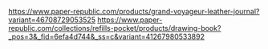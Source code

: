 https://www.paper-republic.com/products/grand-voyageur-leather-journal?variant=46708729053525
https://www.paper-republic.com/collections/refills-pocket/products/drawing-book?_pos=3&_fid=6efa4d744&_ss=c&variant=41267980533892